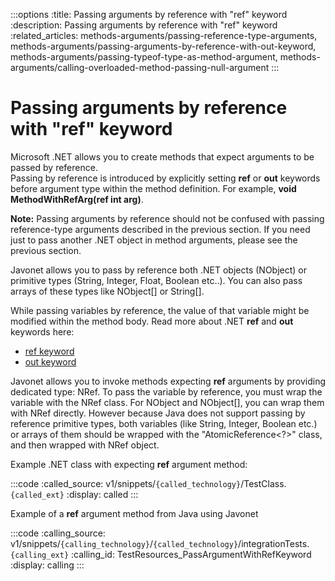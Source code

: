 :::options
:title: Passing arguments by reference with "ref" keyword
:description: Passing arguments by reference with "ref" keyword
:related_articles: methods-arguments/passing-reference-type-arguments, methods-arguments/passing-arguments-by-reference-with-out-keyword, methods-arguments/passing-typeof-type-as-method-argument, methods-arguments/calling-overloaded-method-passing-null-argument
:::

# Passing arguments by reference with "ref" keyword  
  
Microsoft .NET allows you to create methods that expect arguments to be passed by reference.  
Passing by reference is introduced by explicitly setting **ref** or **out** keywords before argument type within the method definition. For example, **void MethodWithRefArg(ref int arg)**.  
  
**Note:** Passing arguments by reference should not be confused with passing reference-type arguments described in the previous section. If you need just to pass another .NET object in method arguments, please see the previous section.  
  
Javonet allows you to pass by reference both .NET objects (NObject) or primitive types (String, Integer, Float, Boolean etc..). You can also pass arrays of these types like NObject[] or String[].  
  
While passing variables by reference, the value of that variable might be modified within the method body. Read more about .NET **ref** and **out** keywords here:  
  
- [ref keyword](http://msdn.microsoft.com/en-us/library/14akc2c7.aspx)
- [out keyword](http://msdn.microsoft.com/en-us/library/t3c3bfhx.aspx)

  
Javonet allows you to invoke methods expecting **ref** arguments by providing dedicated type: NRef. To pass the variable by reference, you must wrap the variable with the NRef class. For NObject and NObject[], you can wrap them with NRef directly. However because Java does not support passing by reference primitive types, both variables (like String, Integer, Boolean etc.) or arrays of them should be wrapped with the "AtomicReference<?>" class, and then wrapped with NRef object.  
  
Example .NET class with expecting **ref** argument method:

:::code 
:called_source: v1/snippets/`{called_technology}`/TestClass.`{called_ext}`
:display: called
:::

Example of a **ref** argument method from Java using Javonet

:::code 
:calling_source: v1/snippets/`{calling_technology}`/`{called_technology}`/integrationTests.`{calling_ext}`
:calling_id: TestResources_PassArgumentWithRefKeyword
:display: calling
:::
